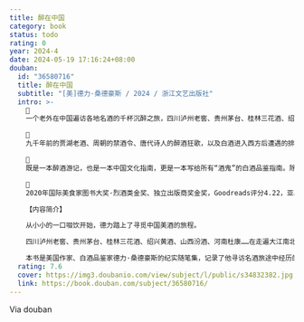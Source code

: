 ```yaml
---
title: 醉在中国
category: book
status: todo
rating: 0
year: 2024-4
date: 2024-05-19 17:16:24+08:00
douban:
  id: "36580716"
  title: 醉在中国
  subtitle: "[美]德力·桑德豪斯 / 2024 / 浙江文艺出版社"
  intro: >-
    🫗
    一个老外在中国遍访各地名酒的千杯沉醉之旅，四川泸州老窖、贵州茅台、桂林三花酒、绍兴黄酒、山西汾酒、河南杜康……跟随这位外来者的步伐和味觉，重新发现市井小巷里的浓醇酒香和微醺时刻。

    🫗
    九千年前的贾湖老酒、周朝的禁酒令、唐代诗人的醉酒狂歌，以及白酒进入西方后遭遇的排斥和热捧……从世界的视角，触碰中国酒文化中的各个侧面，发现藏在历史角落中的故事，感受白酒与中华民族精神世界密不可分的联结。

    🫗
    既是一本醉酒游记，也是一本中国文化指南，更是一本写给所有“酒鬼”的白酒品鉴指南。除对各地名酒的辣评，书后还附有“白酒鸡尾酒”调配方法，兼具可读性与实操性。

    🫗
    2020年国际美食家图书大奖·烈酒类金奖、独立出版商奖金奖，Goodreads评分4.22，亚马逊评分4.7，《华尔街日报》赞赏推荐：“一场奇妙愉快的旅程。”

    【内容简介】

    从小小的一口啜饮开始，德力踏上了寻觅中国美酒的旅程。

    四川泸州老窖、贵州茅台、桂林三花酒、绍兴黄酒、山西汾酒、河南杜康……在走遍大江南北、品饮各地名酒的同时，他也拜访了当地的酿酒师、考古学家、经销商和资深酒友，在酿酒车间、市井小馆、隐秘酒吧和诗歌故事里发现中国九千年酒饮文化的各个侧面，以及酒中蕴藏着的中国人的精神与情怀。

    本书是美国作家、白酒品鉴家德力·桑德豪斯的纪实随笔集，记录了他寻访名酒旅途中经历的人与事，也从一个外来者的视角，呈现了白酒背后鲜为人知的故事、历史和文化，从祭祀之酒到诗人之酒，从宾宴的酩酊大醉到好友间的小酌，展现了白酒作为中国文化中不可或缺的一部分，是如何雕塑中国人的精神图景的，以及又是如何作为一张名片，让世界重新发现古老而又鲜活的中国。
  rating: 7.6
  cover: https://img3.doubanio.com/view/subject/l/public/s34832382.jpg
  link: https://book.douban.com/subject/36580716/
---
```


Via douban 
